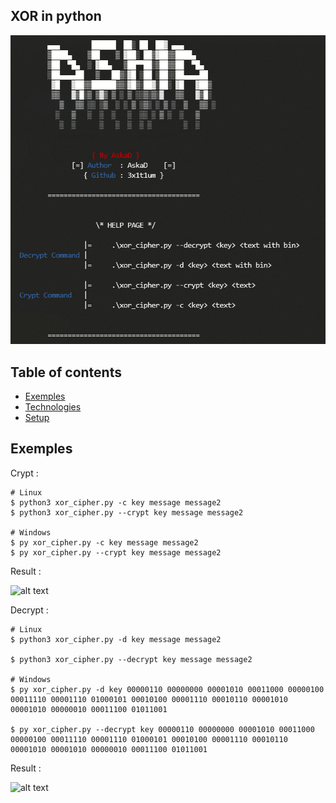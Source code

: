 ## XOR in python

![Screenshot](help.png)

## Table of contents
* [Exemples](#Exemples)
* [Technologies](#technologies)
* [Setup](#setup)

## Exemples

Crypt : 

```
# Linux
$ python3 xor_cipher.py -c key message message2
$ python3 xor_cipher.py --crypt key message message2

# Windows
$ py xor_cipher.py -c key message message2
$ py xor_cipher.py --crypt key message message2
````
Result :

![alt text](https://image.noelshack.com/fichiers/2020/16/1/1586780992-capture.png)

Decrypt : 

```
# Linux
$ python3 xor_cipher.py -d key message message2

$ python3 xor_cipher.py --decrypt key message message2

# Windows
$ py xor_cipher.py -d key 00000110 00000000 00001010 00011000 00000100 00011110 00001110 01000101 00010100 00001110 00010110 00001010 00001010 00000010 00011100 01011001

$ py xor_cipher.py --decrypt key 00000110 00000000 00001010 00011000 00000100 00011110 00001110 01000101 00010100 00001110 00010110 00001010 00001010 00000010 00011100 01011001
````
Result :

![alt text](https://image.noelshack.com/fichiers/2020/16/1/1586781299-capture.png)

